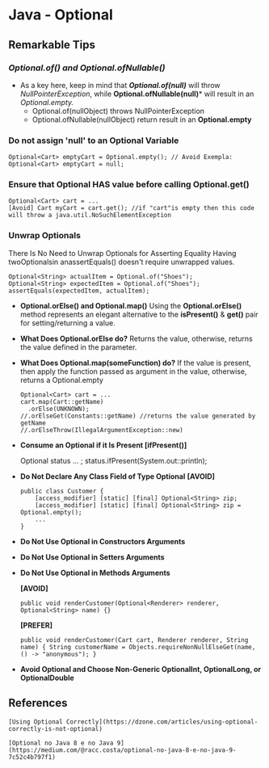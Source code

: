 
# Java - Optional 

## Remarkable Tips

### *Optional.of() and Optional.ofNullable()*
* As a key here, keep in mind that ***Optional.of(null)*** will throw *NullPointerException*, while **Optional.ofNullable(null)*** will result in an *Optional.empty.*
	*  Optional.of(nullObject) throws NullPointerException
	* Optional.ofNullable(nullObject) return result in an **Optional.empty**

### Do not assign 'null' to an Optional Variable

	Optional<Cart> emptyCart = Optional.empty(); // Avoid Exempla: Optional<Cart> emptyCart = null;
	
### Ensure that Optional HAS value before calling Optional.get()

	Optional<Cart> cart = ...
	[Avoid] Cart myCart = cart.get(); //if "cart"is empty then this code will throw a java.util.NoSuchElementException
	
### Unwrap Optionals
There Is No Need to Unwrap Optionals for Asserting Equality
Having twoOptionalsin anassertEquals() doesn't require unwrapped values.

	Optional<String> actualItem = Optional.of("Shoes");
	Optional<String> expectedItem = Optional.of("Shoes");        
	assertEquals(expectedItem, actualItem);
	
* **Optional.orElse() and Optional.map()**
Using the **Optional.orElse()** method represents an elegant alternative to the **isPresent()** & **get()** pair for setting/returning a value.
 
* **What Does Optional.orElse do?** 
Returns the value, otherwise, returns the value defined in the parameter.

* **What Does Optional.map(someFunction) do?** 
If the value is present, then apply the function passed as argument in the value, otherwise, returns a Optional.empty
	````
	Optional<Cart> cart = ...
	cart.map(Cart::getName)
      .orElse(UNKNOWN);
	//.orElseGet(Constants::getName) //returns the value generated by getName  
	//.orElseThrow(IllegalArgumentException::new)
	
* **Consume an Optional if it Is Present [ifPresent()]**

	Optional<String> status ... ;
	status.ifPresent(System.out::println);
	
* **Do Not Declare Any Class Field of Type Optional**
	**[AVOID]**
	
	````
	public class Customer {
		[access_modifier] [static] [final] Optional<String> zip;
		[access_modifier] [static] [final] Optional<String> zip = Optional.empty();
		...
	}

* **Do Not Use Optional in Constructors Arguments**

* **Do Not Use Optional in Setters Arguments**

* **Do Not Use Optional in Methods Arguments**
	
	**[AVOID]**
	
	```public void renderCustomer(Optional<Renderer> renderer, Optional<String> name) {}```
	
   	**[PREFER]**
	
	```public void renderCustomer(Cart cart, Renderer renderer, String name) { String customerName = Objects.requireNonNullElseGet(name, () -> "anonymous"); }```
	
* **Avoid Optional <T> and Choose Non-Generic OptionalInt, OptionalLong, or OptionalDouble**
	
	
## References
	[Using Optional Correctly](https://dzone.com/articles/using-optional-correctly-is-not-optional)
	
	[Optional no Java 8 e no Java 9](https://medium.com/@racc.costa/optional-no-java-8-e-no-java-9-7c52c4b797f1)
